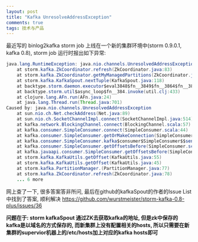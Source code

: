 ```yaml
---
layout: post
title: "Kafka UnresolveAddressException"
comments: true
tags: 技术与产品
---
```


最近写的 binlog2kafka storm job 上线在一个新的集群环境中(storm 0.9.0.1, kafka 0.8), storm job 运行时报出如下异常:

```java
java.lang.RuntimeException: java.nio.channels.UnresolvedAddressException
    at storm.kafka.ZkCoordinator.refresh(ZkCoordinator.java:83)
    at storm.kafka.ZkCoordinator.getMyManagedPartitions(ZkCoordinator.java:45)
    at storm.kafka.KafkaSpout.nextTuple(KafkaSpout.java:118)
    at backtype.storm.daemon.executor$eval3848$fn__3849$fn__3864$fn__3893.invoke(executor.clj:562)
    at backtype.storm.util$async_loop$fn__384.invoke(util.clj:433)
    at clojure.lang.AFn.run(AFn.java:24)
    at java.lang.Thread.run(Thread.java:701)
Caused by: java.nio.channels.UnresolvedAddressException
    at sun.nio.ch.Net.checkAddress(Net.java:89)
    at sun.nio.ch.SocketChannelImpl.connect(SocketChannelImpl.java:514)
    at kafka.network.BlockingChannel.connect(BlockingChannel.scala:57)
    at kafka.consumer.SimpleConsumer.connect(SimpleConsumer.scala:44)
    at kafka.consumer.SimpleConsumer.getOrMakeConnection(SimpleConsumer.scala:129)
    at kafka.consumer.SimpleConsumer.kafka$consumer$SimpleConsumer$$sendRequest(SimpleConsumer.scala:69)
    at kafka.consumer.SimpleConsumer.getOffsetsBefore(SimpleConsumer.scala:125)
    at kafka.javaapi.consumer.SimpleConsumer.getOffsetsBefore(SimpleConsumer.scala:80)
    at storm.kafka.KafkaUtils.getOffset(KafkaUtils.java:55)
    at storm.kafka.KafkaUtils.getOffset(KafkaUtils.java:45)
    at storm.kafka.PartitionManager.(PartitionManager.java:77)
    at storm.kafka.ZkCoordinator.refresh(ZkCoordinator.java:78)
    ... 6 more
```

网上查了一下, 很多答案答非所问, 最后在github的kafkaSpout的作者的Issue List中找到了答案, 顺利解决 https://github.com/wurstmeister/storm-kafka-0.8-plus/issues/36


**问题在于: storm kafkaSpout 通过ZK去获取kafka的地址, 但是zk中保存的kafka是以域名的方式保存的, 而新集群上没有配置相关的hosts, 所以只需要在新集群的supervior机器上的/etc/hosts加上对应的kafka hosts即可**

